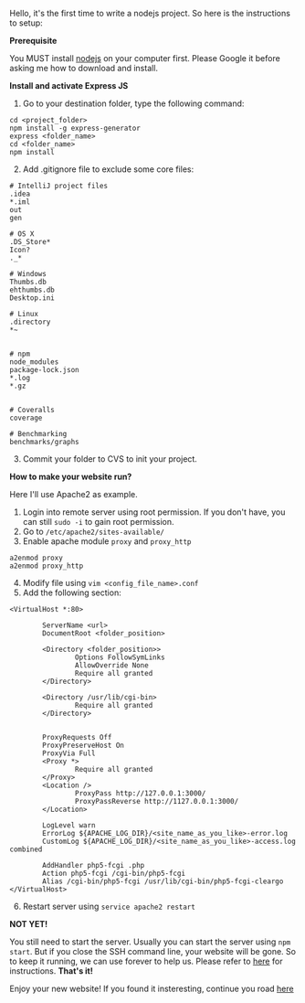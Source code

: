 Hello, it's the first time to write a nodejs project. So here is the instructions to setup:

**Prerequisite**

You MUST install [nodejs](https://nodejs.org/) on your computer first. Please Google it before asking me how to download and install.

**Install and activate Express JS**
 1. Go to your destination folder, type the following command:
 ```
 cd <project_folder>
 npm install -g express-generator
 express <folder_name>
 cd <folder_name>
 npm install
 ```
 2. Add .gitignore file to exclude some core files:
 ```
 # IntelliJ project files
 .idea
 *.iml
 out
 gen

 # OS X
 .DS_Store*
 Icon?
 ._*

 # Windows
 Thumbs.db
 ehthumbs.db
 Desktop.ini

 # Linux
 .directory
 *~


 # npm
 node_modules
 package-lock.json
 *.log
 *.gz


 # Coveralls
 coverage

 # Benchmarking
 benchmarks/graphs
 ```
 3. Commit your folder to CVS to init your project.

**How to make your website run?**

Here I'll use Apache2 as example.

 1. Login into remote server using root permission. If you don't have, you can still `sudo -i` to gain root permission.
 2. Go to `/etc/apache2/sites-available/`
 3. Enable apache module `proxy` and `proxy_http`
```
a2enmod proxy
a2enmod proxy_http
```
 4. Modify file using `vim <config_file_name>.conf`
 5. Add the following section:
```
<VirtualHost *:80>

        ServerName <url>
        DocumentRoot <folder_position>

        <Directory <folder_position>>
                Options FollowSymLinks
                AllowOverride None
                Require all granted
        </Directory>

        <Directory /usr/lib/cgi-bin>
                Require all granted
        </Directory>


        ProxyRequests Off
        ProxyPreserveHost On
        ProxyVia Full
        <Proxy *>
                Require all granted
        </Proxy>
        <Location />
                ProxyPass http://127.0.0.1:3000/
                ProxyPassReverse http://1127.0.0.1:3000/
        </Location>

        LogLevel warn
        ErrorLog ${APACHE_LOG_DIR}/<site_name_as_you_like>-error.log
        CustomLog ${APACHE_LOG_DIR}/<site_name_as_you_like>-access.log combined

        AddHandler php5-fcgi .php
        Action php5-fcgi /cgi-bin/php5-fcgi
        Alias /cgi-bin/php5-fcgi /usr/lib/cgi-bin/php5-fcgi-cleargo
</VirtualHost>

```
 6. Restart server using `service apache2 restart`

**NOT YET!**

You still need to start the server. Usually you can start the server using `npm start`. But if you close the SSH command line, your website will be gone. So to keep it running, we can use forever to help us. Please refer to [here](https://expressjs.com/en/advanced/pm.html#forever) for instructions.
**That's it!**

Enjoy your new website! If you found it insteresting, continue you road [here](http://expressjs.com/)